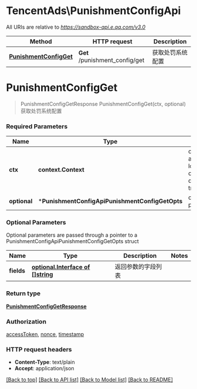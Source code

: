 # TencentAds\PunishmentConfigApi

All URIs are relative to *https://sandbox-api.e.qq.com/v3.0*

Method | HTTP request | Description
------------- | ------------- | -------------
[**PunishmentConfigGet**](PunishmentConfigApi.md#PunishmentConfigGet) | **Get** /punishment_config/get | 获取处罚系统配置


# **PunishmentConfigGet**
> PunishmentConfigGetResponse PunishmentConfigGet(ctx, optional)
获取处罚系统配置

### Required Parameters

Name | Type | Description  | Notes
------------- | ------------- | ------------- | -------------
 **ctx** | **context.Context** | context for authentication, logging, cancellation, deadlines, tracing, etc.
 **optional** | ***PunishmentConfigApiPunishmentConfigGetOpts** | optional parameters | nil if no parameters

### Optional Parameters
Optional parameters are passed through a pointer to a PunishmentConfigApiPunishmentConfigGetOpts struct

Name | Type | Description  | Notes
------------- | ------------- | ------------- | -------------
 **fields** | [**optional.Interface of []string**](string.md)| 返回参数的字段列表 | 

### Return type

[**PunishmentConfigGetResponse**](PunishmentConfigGetResponse.md)

### Authorization

[accessToken](../README.md#accessToken), [nonce](../README.md#nonce), [timestamp](../README.md#timestamp)

### HTTP request headers

 - **Content-Type**: text/plain
 - **Accept**: application/json

[[Back to top]](#) [[Back to API list]](../README.md#documentation-for-api-endpoints) [[Back to Model list]](../README.md#documentation-for-models) [[Back to README]](../README.md)

